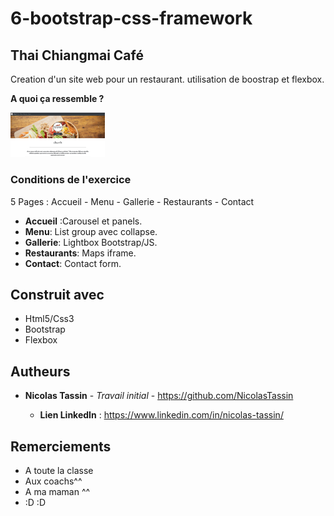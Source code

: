 # 6-bootstrap-css-framework
## Thai Chiangmai Café

Creation d'un site web pour un restaurant. utilisation de boostrap et flexbox.

**A quoi ça ressemble ?** 

<img src="./images/Miniature.jpg" style="width:30%;">

### Conditions de l'exercice

5 Pages : Accueil - Menu - Gallerie - Restaurants - Contact
* **Accueil** :Carousel et panels.
* **Menu**: List group avec collapse.
* **Gallerie**: Lightbox Bootstrap/JS.
* **Restaurants**: Maps iframe.
* **Contact**: Contact form.

## Construit avec

* Html5/Css3
* Bootstrap
* Flexbox

## Autheurs

* **Nicolas Tassin** - *Travail initial* - https://github.com/NicolasTassin

    * **Lien LinkedIn** : https://www.linkedin.com/in/nicolas-tassin/
    

## Remerciements

* A toute la classe 
* Aux coachs^^
* A ma maman ^^
* :D :D
